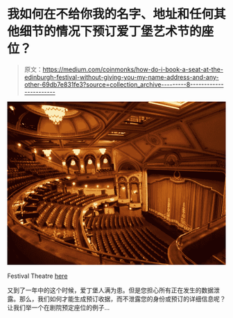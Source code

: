 # 我如何在不给你我的名字、地址和任何其他细节的情况下预订爱丁堡艺术节的座位？

> 原文：<https://medium.com/coinmonks/how-do-i-book-a-seat-at-the-edinburgh-festival-without-giving-you-my-name-address-and-any-other-69db7e831fe3?source=collection_archive---------8----------------------->

![](img/32a165f8b330e17585125c8aea61c8be.png)

Festival Theatre [here](https://www.ents24.com/edinburgh-events/festival-theatre)

又到了一年中的这个时候，爱丁堡人满为患。但是您担心所有正在发生的数据泄露。那么，我们如何才能生成预订收据，而不泄露您的身份或预订的详细信息呢？让我们举一个在剧院预定座位的例子…
